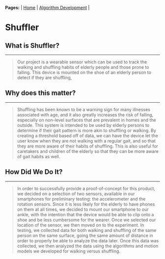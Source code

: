 **Pages:** | [Home](https://rickyroze.github.io/QEA2_Project1 "home") | [Algorithm Development](https://rickyroze.github.io/QEA2_Project1/Algorithm "algorithm") |
# **Shuffler**

## What is Shuffler?
---
> Our project is a wearable sensor which can be used to track the walking and shuffling habits of elderly people and those prone to falling. This device is mounted on the shoe of an elderly person to detect if they are shuffling, 

## Why does this matter?
---
> Shuffling has been known to be a warning sign for many illnesses associated with age, and it also greatly increases the risk of falling, especially on non-level surfaces that are prevalent in homes and the outside. This system is intended to be used by elderly persons to determine if their gait pattern is more akin to shuffling or walking. By creating a threshold based off of data, we can have the device let the user know when they are not walking with a regular gait, and so that they are more aware of their habits of shuffling. This is also useful for caretakers and children of the elderly so that they can be more aware of gait habits as well.

## How Did We Do It?
---
> In order to successfully provide a proof-of-concept for this product, we decided on a selection of two sensors, available in our smartphones for preliminary testing: the accelerometer and the rotation sensors. Since it is less likely for the elderly to have phones on them at all times, we decided to mount our smartphone to our ankle, with the intention that the device would be able to clip onto a shoe and be less cumbersome for the wearer. Once we selected our location of the sensor, we then moved on to the experiment. In testing, we collected data for both walking and shuffling of the same person on the same surface, going the same amount of distance in order to properly be able to analyze the data later. Once this data was collected, we then analyzed the data using the algorithms and motion models we developed for walking versus shuffling.
